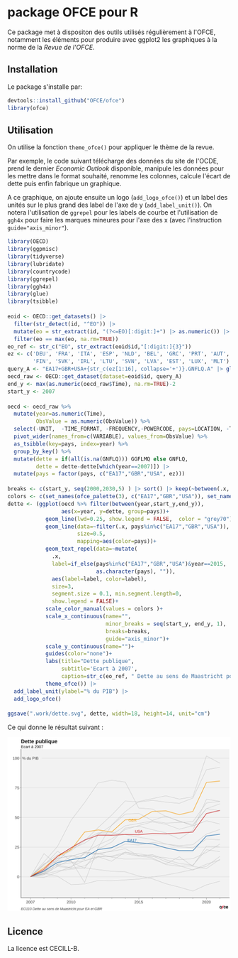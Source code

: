 # package OFCE pour R

Ce package met à dispositon des outils utilisés régulièrement à l'OFCE, notamment les éléments pour produire avec ggplot2 les graphiques à la norme de la *Revue de l'OFCE.*

## Installation

Le package s'installe par:

``` r
devtools::install_github("OFCE/ofce")
library(ofce)
```

## Utilisation

On utilise la fonction `theme_ofce()` pour appliquer le thème de la revue.

Par exemple, le code suivant télécharge des données du site de l'OCDE, prend le dernier *Economic Outlook* disponible, manipule les données pour les mettre dans le format souhaité, renomme les colonnes, calcule l'écart de dette puis enfin fabrique un graphique.

A ce graphique, on ajoute ensuite un logo (`add_logo_ofce()`) et un label des unités sur le plus grand des label de l'axe de y (`add_label_unit()`). On notera l'utilisation de `ggrepel` pour les labels de courbe et l'utilisation de `ggh4x` pour faire les marques mineures pour l'axe des x (avec l'instruction `guide="axis_minor"`).

``` r
library(OECD)
library(ggpmisc)
library(tidyverse)
library(lubridate)
library(countrycode)
library(ggrepel)
library(ggh4x)
library(glue)
library(tsibble)

eoid <- OECD::get_datasets() |>
  filter(str_detect(id, "^EO")) |>
  mutate(eo = str_extract(id, "(?<=EO)[:digit:]+") |> as.numeric()) |>
  filter(eo == max(eo, na.rm=TRUE))
eo_ref <- str_c("EO", str_extract(eoid$id,"[:digit:]{3}"))
ez <- c('DEU', 'FRA', 'ITA', 'ESP', 'NLD', 'BEL', 'GRC', 'PRT', 'AUT',
        'FIN', 'SVK', 'IRL', 'LTU', 'SVN', 'LVA', 'EST', 'LUX', 'MLT') # 'CYP' is not in EO
query_A <- "EA17+GBR+USA+{str_c(ez[1:16], collapse='+')}.GNFLQ.A" |> glue()
oecd_raw <- OECD::get_dataset(dataset=eoid$id, query_A)
end_y <- max(as.numeric(oecd_raw$Time), na.rm=TRUE)-2
start_y <- 2007

oecd <- oecd_raw %>%
  mutate(year=as.numeric(Time),
         ObsValue = as.numeric(ObsValue)) %>%
  select(-UNIT,  -TIME_FORMAT, -FREQUENCY,-POWERCODE, pays=LOCATION, -Time) %>%
  pivot_wider(names_from=c(VARIABLE), values_from=ObsValue) %>%
  as_tsibble(key=pays, index=year) %>%
  group_by_key() %>%
  mutate(dette = if(all(is.na(GNFLQ))) GGFLMQ else GNFLQ,
         dette = dette-dette[which(year==2007)]) |>
  mutate(pays = factor(pays, c("EA17","GBR","USA", ez)))

breaks <- c(start_y, seq(2000,2030,5) ) |> sort() |> keep(~between(.x, start_y, end_y))
colors <- c(set_names(ofce_palette(3), c("EA17","GBR","USA")), set_names(rep("grey70", length(ez)), ez))
dette <- (ggplot(oecd %>% filter(between(year,start_y,end_y)),
                 aes(x=year, y=dette, group=pays))+
            geom_line(lwd=0.25, show.legend = FALSE,  color = "grey70")+
            geom_line(data=~filter(.x, pays%in%c("EA17","GBR","USA")),
                      size=0.5,
                      mapping=aes(color=pays))+
            geom_text_repel(data=~mutate(
              .x,
              label=if_else(pays%in%c("EA17","GBR","USA")&year==2015,
                            as.character(pays), "")),
              aes(label=label, color=label),
              size=3,
              segment.size = 0.1, min.segment.length=0,
              show.legend = FALSE)+
            scale_color_manual(values = colors )+
            scale_x_continuous(name="", 
                               minor_breaks = seq(start_y, end_y, 1), 
                               breaks=breaks, 
                               guide="axis_minor")+
            scale_y_continuous(name="")+
            guides(color="none")+
            labs(title="Dette publique",
                 subtitle='Ecart à 2007',
                 caption=str_c(eo_ref, " Dette au sens de Maastricht pour EA et GBR")) +
            theme_ofce()) |>
  add_label_unit(ylabel="% du PIB") |>
  add_logo_ofce()

ggsave(".work/dette.svg", dette, width=18, height=14, unit="cm")
```

Ce qui donne le résultat suivant :

<img src="work/dette.svg" width="601"/>

## Licence

La licence est CECILL-B.
